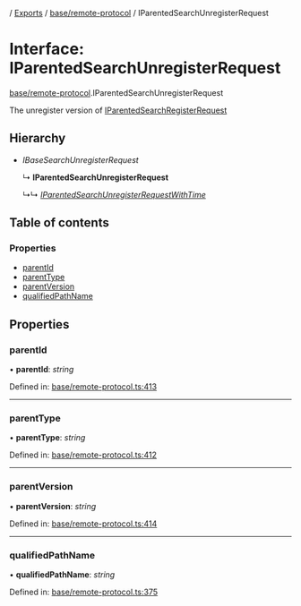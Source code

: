 [](../README.md) / [Exports](../modules.md) / [base/remote-protocol](../modules/base_remote_protocol.md) / IParentedSearchUnregisterRequest

# Interface: IParentedSearchUnregisterRequest

[base/remote-protocol](../modules/base_remote_protocol.md).IParentedSearchUnregisterRequest

The unregister version of [IParentedSearchRegisterRequest](base_remote_protocol.iparentedsearchregisterrequest.md)

## Hierarchy

* *IBaseSearchUnregisterRequest*

  ↳ **IParentedSearchUnregisterRequest**

  ↳↳ [*IParentedSearchUnregisterRequestWithTime*](client_internal_testing.iparentedsearchunregisterrequestwithtime.md)

## Table of contents

### Properties

- [parentId](base_remote_protocol.iparentedsearchunregisterrequest.md#parentid)
- [parentType](base_remote_protocol.iparentedsearchunregisterrequest.md#parenttype)
- [parentVersion](base_remote_protocol.iparentedsearchunregisterrequest.md#parentversion)
- [qualifiedPathName](base_remote_protocol.iparentedsearchunregisterrequest.md#qualifiedpathname)

## Properties

### parentId

• **parentId**: *string*

Defined in: [base/remote-protocol.ts:413](https://github.com/onzag/itemize/blob/55e63f2c/base/remote-protocol.ts#L413)

___

### parentType

• **parentType**: *string*

Defined in: [base/remote-protocol.ts:412](https://github.com/onzag/itemize/blob/55e63f2c/base/remote-protocol.ts#L412)

___

### parentVersion

• **parentVersion**: *string*

Defined in: [base/remote-protocol.ts:414](https://github.com/onzag/itemize/blob/55e63f2c/base/remote-protocol.ts#L414)

___

### qualifiedPathName

• **qualifiedPathName**: *string*

Defined in: [base/remote-protocol.ts:375](https://github.com/onzag/itemize/blob/55e63f2c/base/remote-protocol.ts#L375)
